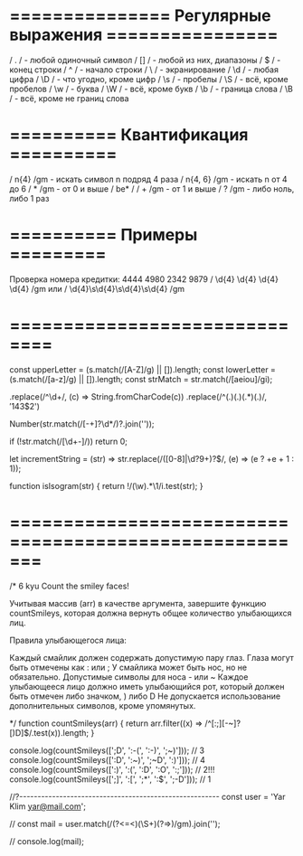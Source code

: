 # =============== Регулярные выражения ================

/ . /  - любой одиночный символ
/ [] / - любой из них, диапазоны
/ $ /  - конец строки
/ ^ /  - начало строки
/ \ /  - экранирование
/ \d / - любая цифра
/ \D / - что угодно, кроме цифр
/ \s / - пробелы
/ \S / - всё, кроме пробелов
/ \w / - буква
/ \W / - всё, кроме букв
/ \b / - граница слова
/ \B / - всё, кроме не границ слова

# ========== Квантификация ==========
/ n{4} /gm     - искать символ n подряд 4 раза
/ n{4, 6} /gm  - искать n от 4 до 6
/ * /gm        - от 0 и выше / be* /
/ + /gm        - от 1 и выше
/ ? /gm        - либо ноль, либо 1 раз

# ========== Примеры =========
Проверка номера кредитки:
4444 4980 2342 9879
/ \d{4} \d{4} \d{4} \d{4} /gm
или
/ \d{4}\s\d{4}\s\d{4}\s\d{4} /gm

# ==============================
const upperLetter = (s.match(/[A-Z]/g) || []).length;
const lowerLetter = (s.match(/[a-z]/g) || []).length;
const strMatch = str.match(/[aeiou]/gi);

.replace(/^\d+/, (c) => String.fromCharCode(c))
.replace(/^(.)(.)(.*)(.)$/, '$1$4$3$2')

Number(str.match(/[-+]?\d*/)?.join(''));

if (!str.match(/[\d+-]/)) return 0;

let incrementString = (str) =>
  str.replace(/([0-8]|\d?9+)?$/, (e) => (e ? +e + 1 : 1));

function isIsogram(str) {
  return !/(\w).*\1/i.test(str);
}

# =======================================================
/*
6 kyu
Count the smiley faces!

Учитывая массив (arr) в качестве аргумента, завершите функцию countSmileys, 
которая должна вернуть общее количество улыбающихся лиц.

Правила улыбающегося лица:

Каждый смайлик должен содержать допустимую пару глаз. Глаза могут быть отмечены как : или ;
У смайлика может быть нос, но не обязательно. Допустимые символы для носа - или ~
Каждое улыбающееся лицо должно иметь улыбающийся рот, 
который должен быть отмечен либо значком, ) либо D
Не допускается использование дополнительных символов, кроме упомянутых.

*/
function countSmileys(arr) {
  return arr.filter((x) => /^[:;][-~]?[)D]$/.test(x)).length;
}

console.log(countSmileys([';D', ':-(', ':-)', ';~)'])); // 3
console.log(countSmileys([':D', ':~)', ';~D', ':)'])); // 4
console.log(countSmileys([':)', ':(', ':D', ':O', ':;'])); // 2!!!
console.log(countSmileys([';]', ':[', ';*', ':$', ';-D'])); // 1

//?-------------------------------------------------------
const user = 'Yar Klim <yar@mail.com>';

// const mail = user.match(/(?<=\<)(\S+)(?=>)/gm).join('');

// console.log(mail);